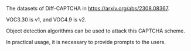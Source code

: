The datasets of Diff-CAPTCHA in https://arxiv.org/abs/2308.08367.

VOC3.30 is v1, and VOC4.9 is v2.

Object detection algorithms can be used to attack this CAPTCHA scheme.

In practical usage, it is necessary to provide prompts to the users.
